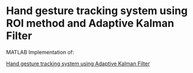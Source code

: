 # Hand gesture tracking system using ROI method and Adaptive Kalman Filter

MATLAB Implementation of:

[Hand gesture tracking system using Adaptive Kalman Filter](https://www.researchgate.net/publication/221230574_Hand_gesture_tracking_system_using_Adaptive_Kalman_Filter)



